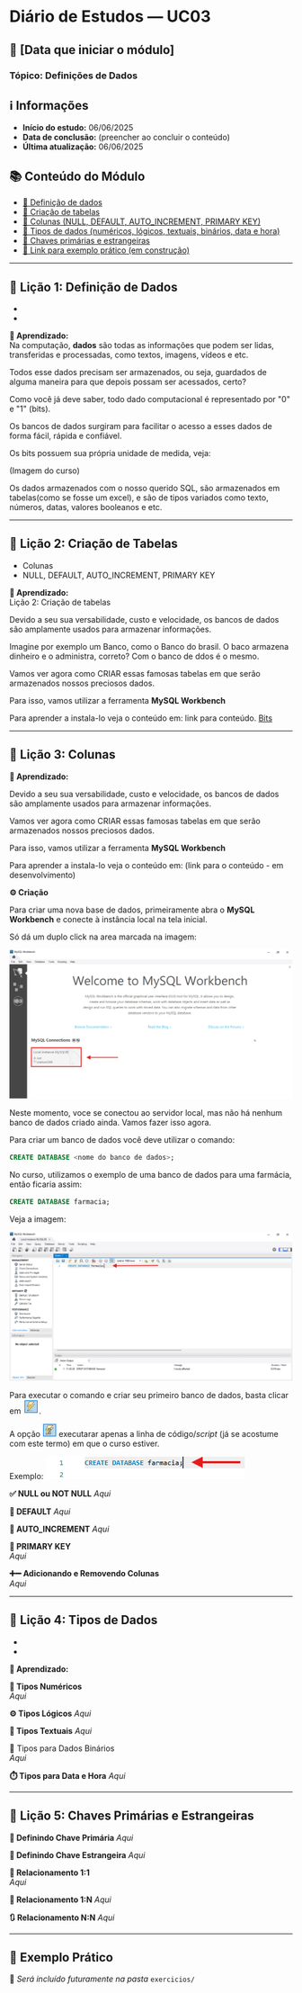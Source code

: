 # Diário de Estudos — UC03

## 📅 [Data que iniciar o módulo]

### Tópico: Definições de Dados

## ℹ️ Informações

- **Início do estudo:** 06/06/2025  
- **Data de conclusão:** (preencher ao concluir o conteúdo)  
- **Última atualização:** 06/06/2025

## 📚 Conteúdo do Módulo

- [📌 Definição de dados](#-lição-1-definição-de-dados)
- [🧱 Criação de tabelas](#-lição-2-criação-de-tabelas)
- [🧾 Colunas (NULL, DEFAULT, AUTO_INCREMENT, PRIMARY KEY)](#-lição-3-colunas)
- [🧬 Tipos de dados (numéricos, lógicos, textuais, binários, data e hora)](#-lição-4-tipos-de-dados)
- [🔗 Chaves primárias e estrangeiras](#-lição-5-chaves-primárias-e-estrangeiras)
- [📎 Link para exemplo prático (em construção)](#-exemplo-prático)

---

## 📘 Lição 1: Definição de Dados

-
-

**🧠 Aprendizado:**  
Na computação, **dados** são todas as informações que podem ser lidas, transferidas e processadas, como textos, imagens, vídeos e etc.

Todos esse dados precisam ser armazenados, ou seja, guardados de alguma maneira para que depois possam ser acessados, certo?

Como você já deve saber, todo dado computacional é representado por "0" e "1" (bits).

Os bancos de dados surgiram para facilitar o acesso a esses dados de forma fácil, rápida e confiável.

Os bits possuem sua própria unidade de medida, veja:

(Imagem do curso)

Os dados armazenados com o nosso querido SQL, são armazenados em tabelas(como se fosse um excel), e são de tipos variados como texto, números, datas, valores booleanos e etc.

---

## 📘 Lição 2: Criação de Tabelas

- Colunas
- NULL, DEFAULT, AUTO_INCREMENT, PRIMARY KEY

**🧠 Aprendizado:**  
Lição 2: Criação de tabelas

Devido a seu sua versabilidade, custo e velocidade, os bancos de dados são amplamente usados para armazenar informações.

Imagine por exemplo um Banco, como o Banco do brasil. O baco armazena dinheiro e o administra, correto? Com o banco de ddos é o mesmo.


Vamos ver agora como CRIAR essas famosas tabelas em que serão armazenados nossos preciosos dados.

Para isso, vamos utilizar a ferramenta **MySQL Workbench**

Para aprender a instala-lo veja o conteúdo em:
link para conteúdo.
[Bits](./Imagens/bits.png)

---

## 📘 Lição 3: Colunas

**🧠 Aprendizado:**

Devido a seu sua versabilidade, custo e velocidade, os bancos de dados são amplamente usados para armazenar informações.

Vamos ver agora como CRIAR essas famosas tabelas em que serão armazenados nossos preciosos dados.

Para isso, vamos utilizar a ferramenta **MySQL Workbench**

Para aprender a instala-lo veja o conteúdo em:
(link para o conteúdo - em desenvolvimento)

**⚙️ Criação**

Para criar uma nova base de dados, primeiramente abra o **MySQL Workbench** e conecte à instância local na tela inicial.

Só dá um duplo click na area marcada na imagem:

![Ferramenta](./Imagens/MySQL%20Workbench.png)

Neste momento, voce se conectou ao servidor local, mas não há nenhum banco de dados criado ainda. Vamos fazer isso agora.

Para criar um banco de dados você deve utilizar o comando:

```sql
CREATE DATABASE <nome do banco de dados>;
```

No curso, utilizamos o exemplo de uma banco de dados para uma farmácia, então ficaria assim:

```sql
CREATE DATABASE farmacia;
```
Veja a imagem:

![CREATE DATABASE](./Imagens/CREATE.png)

Para executar o comando e criar seu primeiro banco de dados, basta clicar em ![ícone](./Imagens/executar.png).

A opção ![ícone](./Imagens/executar_linha.png) executarar apenas a linha de código/*script* (já se acostume com este termo) em que o curso estiver.

Exemplo:
![](./Imagens/linha.png)



**✅ NULL ou NOT NULL**
*Aqui*

**🧰 DEFAULT**
*Aqui*

**🔁 AUTO_INCREMENT**
*Aqui*

**🔐 PRIMARY KEY**  
*Aqui*

**➕➖ Adicionando e Removendo Colunas**  
*Aqui*

---

## 📘 Lição 4: Tipos de Dados

-
-

**🧠 Aprendizado:**

**🔢 Tipos Numéricos**  
*Aqui*

**⚙️ Tipos Lógicos**
*Aqui*

**📝 Tipos Textuais**
*Aqui*

💾 Tipos para Dados Binários  
*Aqui*

**⏱️ Tipos para Data e Hora**
*Aqui*

---

## 📘 Lição 5: Chaves Primárias e Estrangeiras

**🔑 Definindo Chave Primária**
*Aqui*

**🔗 Definindo Chave Estrangeira**
*Aqui*

**🔁 Relacionamento 1:1**  
*Aqui*

**🔄 Relacionamento 1:N**
*Aqui*

**🔃 Relacionamento N:N** 
*Aqui*

---

## 🧪 Exemplo Prático

📂 *Será incluído futuramente na pasta* `exercicios/`
